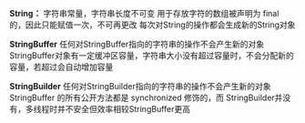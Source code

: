 **String：**
字符串常量，字符串长度不可变
用于存放字符的数组被声明为 final 的，因此只能赋值一次，不可再更改
每次对String的操作都会生成新的String对象

**StringBuffer**
任何对StringBuffer指向的字符串的操作不会产生新的对象StringBuffer对象有一定缓冲区容量，字符串大小没有超过容量时，不会分配新的容量，若超过会自动增加容量

**StringBuilder**
任何对StringBuilder指向的字符串的操作不会产生新的对象
StringBuffer 的所有公开方法都是 synchronized 修饰的，而 StringBuilder并没有，多线程时并不安全但效率相较StringBuffer更高